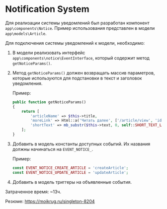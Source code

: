 Notification System
============================

Для реализации системы уведомлений был разработан компонент `app\components\Notice`.
Пример использования представлен в модели `app\models\Article`. 

Для подключения системы уведомлений к модели, необходимо:

1. В модели реализовать интерфейс `app\components\notice\EventInterface`, который содержит метод `getNoticeParams()`.

2. Метод `getNoticeParams()` должен возвращать массив параметров, которые используются для подстановки в текст и заголовок уведомления.

    Пример:
    
    ```php
    public function getNoticeParams()
    {
        return [
            'articleName' => $this->title,
            'moreLink' => Html::a('Читать далее', ['/article/view', 'id' => $this->id]),
            'shortText' => mb_substr($this->text, 0, self::SHORT_TEXT_LENGTH),
        ];
    }
    ```

3. Добавить в модель константы доступных событий. Их названия должны начинаться на `EVENT_NOTICE_`.

    Пример:
    
    ```php
    const EVENT_NOTICE_CREATE_ARTICLE = 'createArticle';
    const EVENT_NOTICE_UPDATE_ARTICLE = 'updateArticle';
    ```

4. Добавить в модель триггеры на объявленные события.


Затраченное время: ~13ч.

Резюме: https://moikrug.ru/singleton-8204
